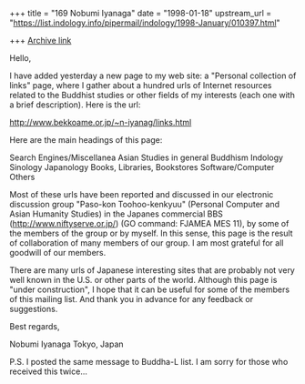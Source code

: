 +++
title = "169 Nobumi Iyanaga"
date = "1998-01-18"
upstream_url = "https://list.indology.info/pipermail/indology/1998-January/010397.html"

+++
[Archive link](https://list.indology.info/pipermail/indology/1998-January/010397.html)

Hello,

I have added yesterday a new page to my web site: a "Personal collection of
links" page, where I gather about a hundred urls of Internet resources
related to the Buddhist studies or other fields of my interests (each one
with a brief description).  Here is the url:

http://www.bekkoame.or.jp/~n-iyanag/links.html

Here are the main headings of this page:

Search Engines/Miscellanea
Asian Studies in general
Buddhism
Indology
Sinology
Japanology
Books, Libraries, Bookstores
Software/Computer
Others

Most of these urls have been reported and discussed in our electronic
discussion group "Paso-kon Toohoo-kenkyuu" (Personal Computer and Asian
Humanity Studies) in the Japanes commercial BBS
(http://www.niftyserve.or.jp/) (GO command: FJAMEA MES 11), by some of the
members of the group or by myself.   In this sense, this page is the result
of collaboration of many members of our group.  I am most grateful for all
goodwill of our members.

There are many urls of Japanese interesting sites that are probably not very
well known in the U.S. or other parts of the world.  Although this page is
"under construction", I hope that it can be useful for some of the members
of this mailing list.  And thank you in advance for any feedback or
suggestions.

Best regards,

Nobumi Iyanaga
Tokyo,
Japan

P.S.  I posted the same message to Buddha-L list.  I am sorry for those who
received this twice...



